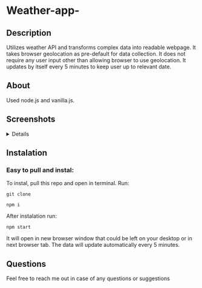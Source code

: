 # Weather-app-

## Description
Utilizes weather API and transforms complex data into readable webpage.
It takes browser geolocation as pre-default for data collection.
It does not require any user input other than allowing browser to use geolocation.
It updates by itself every 5 minutes to keep user up to relevant date.

## About 

Used node.js and vanilla.js. 



## Screenshots
<details>
Viewing on desktop

<img src="https://github.com/Hvitrevs/Weather-app-/assets/134542496/207f375a-860b-4be8-8f86-46b3694cd5f2" alt="alt text" width="900">

Viewing on tablet

<img src="https://github.com/Hvitrevs/Weather-app-/assets/134542496/915c3b19-2c68-4cff-8c58-0a6ada91777f" alt="alt text" width="400">

Viewing on smartphone

<img src="https://github.com/Hvitrevs/Weather-app-/assets/134542496/5311ed07-6f37-41f2-8485-e3f6564f8f6a" alt="alt text" width="200">


</details>


## Instalation
### Easy to pull and instal:

To instal, pull this repo and open in terminal. Run:

```
git clone 

npm i

```
After instalation run:

```
npm start

```

It will open in new browser window that could be left on your desktop or in next browser tab. The data will update automatically every 5 minutes. 


## Questions

Feel free to reach me out in case of any questions or suggestions



